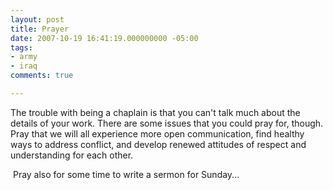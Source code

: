 ```yaml
---
layout: post
title: Prayer
date: 2007-10-19 16:41:19.000000000 -05:00
tags:
- army
- iraq 
comments: true

---
```

<p>The trouble with being a chaplain is that you can't talk much about the details of your work. There are some issues that you could pray for, though. Pray that we will all experience more open communication, find healthy ways to address conflict, and develop renewed attitudes of respect and understanding for each other.</p>
<p> Pray also for some time to write a sermon for Sunday...</p>
